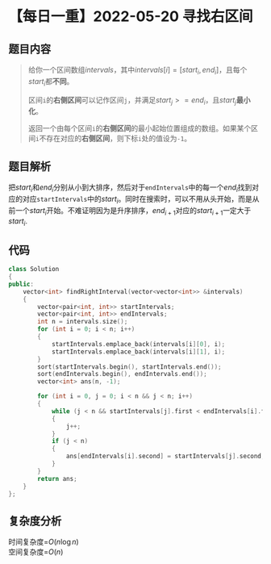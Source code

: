 # 【每日一重】2022-05-20 寻找右区间

## 题目内容

> 给你一个区间数组$intervals$，其中$intervals[i] = [start_i, end_i]$，且每个$start_i$都**不同**。
>
> 区间`` i ``的**右侧区间**可以记作区间`` j ``，并满足$start_j >= end_i$，且$start_j$**最小化**。
>
> 返回一个由每个区间`` i ``的**右侧区间**的最小起始位置组成的数组。如果某个区间`` i ``不存在对应的**右侧区间**，则下标`` i ``处的值设为`` -1 ``。

## 题目解析

把$start_i$和$end_i$分别从小到大排序，然后对于``endIntervals``中的每一个$end_i$找到对应的对应``startIntervals``中的$start_i$。同时在搜索时，可以不用从头开始，而是从前一个$start_i$开始。不难证明因为是升序排序，$end_{i+1}$对应的$start_{i+1}$一定大于$start_i$.

## 代码

```cpp
class Solution
{
public:
    vector<int> findRightInterval(vector<vector<int>> &intervals)
    {
        vector<pair<int, int>> startIntervals;
        vector<pair<int, int>> endIntervals;
        int n = intervals.size();
        for (int i = 0; i < n; i++)
        {
            startIntervals.emplace_back(intervals[i][0], i);
            startIntervals.emplace_back(intervals[i][1], i);
        }
        sort(startIntervals.begin(), startIntervals.end());
        sort(endIntervals.begin(), endIntervals.end());
        vector<int> ans(n, -1);

        for (int i = 0, j = 0; i < n && j < n; i++)
        {
            while (j < n && startIntervals[j].first < endIntervals[i].first)
            {
                j++;
            }
            if (j < n)
            {
                ans[endIntervals[i].second] = startIntervals[j].second;
            }
        }
        return ans;
    }
};
```

## 复杂度分析

时间复杂度=$O(n \log n)$  
空间复杂度=$O(n)$
